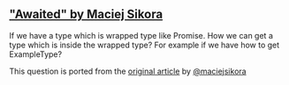 ## ["Awaited" by Maciej Sikora](http://type-tetris.ldlework.com/189-easy-awaited/)

If we have a type which is wrapped type like Promise. How we can get a type which is inside the wrapped type? For example if we have how to get ExampleType?

This question is ported from the [original article](https://dev.to/macsikora/advanced-typescript-exercises-question-1-45k4) by [@maciejsikora](https://github.com/maciejsikora)
